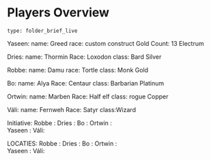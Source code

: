 # Players Overview
 
```ccard
type: folder_brief_live
```
 
Yaseen: 
name: Greed
race: custom construct
Gold Count: 13
Electrum


Dries:
name: Thormin
Race: Loxodon
class: Bard
Silver

Robbe: 
name: Damu
race: Tortle
class: Monk
Gold

Bo: 
name: Alya
Race: Centaur
class: Barbarian
Platinum

Ortwin:
name: Marben
Race: Half elf
class: rogue
Copper

Váli:
name: Fernweh
Race: Satyr
class:Wizard

Initiative:
Robbe : 
Dries : 
Bo : 
Ortwin :  
Yaseen : 
Váli: 

LOCATIES:
Robbe : 
Dries : 
Bo : 
Ortwin :  
Yaseen : 
Váli: 



